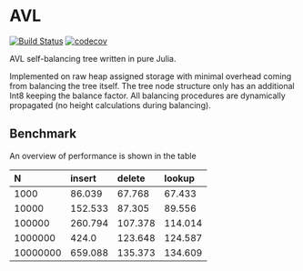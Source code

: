 # AVL

[![Build Status](https://travis-ci.com/krynju/AVL.jl.svg?branch=master)](https://travis-ci.com/krynju/AVL.jl)
[![codecov](https://codecov.io/gh/krynju/AVL.jl/branch/master/graph/badge.svg)](https://codecov.io/gh/krynju/AVL.jl)

AVL self-balancing tree written in pure Julia.

Implemented on raw heap assigned storage with minimal overhead coming from
balancing the tree itself. The tree node structure only has an additional Int8
keeping the balance factor. All balancing procedures are dynamically propagated
(no height calculations during balancing).

## Benchmark

An overview of performance is shown in the table

| N    | insert    | delete | lookup |
| :------------- | :------------- | :-------| :---- |
| 1000      |    86.039  |   67.768 |   67.433    |
|10000 | 152.533 | 87.305 |   89.556 |
|   100000 |  260.794 | 107.378 |  114.014 |
|  1000000 | 424.0  | 123.648 |  124.587 |
| 10000000 | 659.088  |  135.373 | 134.609 |
